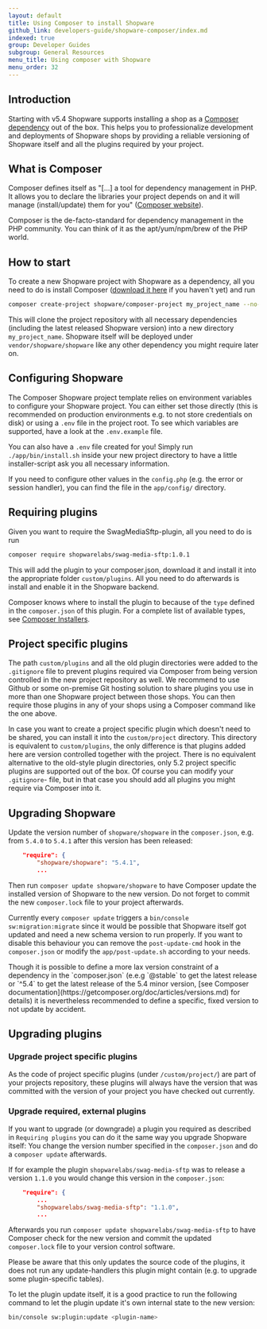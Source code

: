 ```yaml
---
layout: default
title: Using Composer to install Shopware
github_link: developers-guide/shopware-composer/index.md
indexed: true
group: Developer Guides
subgroup: General Resources
menu_title: Using composer with Shopware
menu_order: 32
---
```


<div class="toc-list"></div>

## Introduction

Starting with v5.4 Shopware supports installing a shop as a [Composer dependency](https://github.com/shopware5/composer-project)
out of the box. This helps you to professionalize development and deployments of Shopware shops by providing a reliable
versioning of Shopware itself and all the plugins required by your project.

## What is Composer

Composer defines itself as "[...] a tool for dependency management in PHP. It allows you to declare the libraries
your project depends on and it will manage (install/update) them for you" ([Composer website](https://getcomposer.org/)).

Composer is the de-facto-standard for dependency management in the PHP community. You can think of it as the
apt/yum/npm/brew of the PHP world.

## How to start

To create a new Shopware project with Shopware as a dependency, all you need to do is install Composer
([download it here](https://getcomposer.org/download/) if you haven't yet) and run

```bash
composer create-project shopware/composer-project my_project_name --no-interaction --stability=dev
```

This will clone the project repository with all necessary dependencies (including the latest released Shopware version)
into a new directory `my_project_name`. Shopware itself will be deployed under `vendor/shopware/shopware` like any other
dependency you might require later on.

## Configuring Shopware

The Composer Shopware project template relies on environment variables to configure your Shopware project. You can
either set those directly (this is recommended on production environments e.g. to not store credentials on disk) or
using a `.env` file in the project root. To see which variables are supported, have a look at the `.env.example` file.

You can also have a `.env` file created for you! Simply run `./app/bin/install.sh` inside your new project directory to have a little installer-script ask you all necessary information.

If you need to configure other values in the `config.php` (e.g. the error or session handler), you can find the file in 
the `app/config/` directory.

## Requiring plugins

Given you want to require the SwagMediaSftp-plugin, all you need to do is run

```bash
composer require shopwarelabs/swag-media-sftp:1.0.1
```

This will add the plugin to your composer.json, download it and install it into the appropriate folder `custom/plugins`.
All you need to do afterwards is install and enable it in the Shopware backend.

Composer knows where to install the plugin to because of the `type` defined in the `composer.json` of this plugin. For
a complete list of available types, see [Composer Installers](https://github.com/composer/installers).

## Project specific plugins

The path `custom/plugins` and all the old plugin directories were added to the `.gitignore` file to prevent plugins
required via Composer from being version controlled in the new project repository as well. We recommend to use Github
or some on-premise Git hosting solution to share plugins you use in more than one Shopware project between those shops.
You can then require those plugins in any of your shops using a Composer command like the one above.

In case you want to create a project specific plugin which doesn't need to be shared, you can install it into the
`custom/project` directory. This directory is equivalent to `custom/plugins`, the only difference is that plugins added
here are version controlled together with the project. There is no equivalent alternative to the old-style plugin
directories, only 5.2 project specific plugins are supported out of the box. Of course you can modify your `.gitignore`-
file, but in that case you should add all plugins you might require via Composer into it.

## Upgrading Shopware

Update the version number of `shopware/shopware` in the `composer.json`, e.g. from `5.4.0` to `5.4.1` after this version
has been released:
```json
    "require": {
        "shopware/shopware": "5.4.1",
        ...
```
Then run `composer update shopware/shopware` to have Composer update the installed version of Shopware to the new version.
Do not forget to commit the new `composer.lock` file to your project afterwards.

Currently every `composer update` triggers a `bin/console sw:migration:migrate` since it would be possible that
Shopware itself got updated and need a new schema version to run properly. If you want to disable this behaviour you can
remove the `post-update-cmd` hook in the `composer.json` or modify the `app/post-update.sh` according to your needs.

<div class="alert alert-info">
Though it is possible to define a more lax version constraint of a dependency in the `composer.json` (e.e.g `@stable` 
to get the latest release or `^5.4` to get the latest release of the 5.4 minor version, 
[see Composer documentation](https://getcomposer.org/doc/articles/versions.md) for details) it is nevertheless 
recommended to define a specific, fixed version to not update by accident. 
</div>

## Upgrading plugins

### Upgrade project specific plugins

As the code of project specific plugins (under `/custom/project/`) are part of your projects repository, these plugins
will always have the version that was committed with the version of your project you have checked out currently.

### Upgrade required, external plugins

If you want to upgrade (or downgrade) a plugin you required as described in `Requiring plugins` you can do it the same
way you upgrade Shopware itself: You change the version number specified in the `composer.json` and do a `composer update`
afterwards.

If for example the plugin `shopwarelabs/swag-media-sftp` was to release a version `1.1.0` you would change this version
in the `composer.json`:
```json
    "require": {
        ...
        "shopwarelabs/swag-media-sftp": "1.1.0",
        ...
```

Afterwards you run `composer update shopwarelabs/swag-media-sftp` to have Composer check for the new version and commit
the updated `composer.lock` file to your version control software.

<div class="alert alert-info">
Please be aware that this only updates the source code of the plugins, it does not run any update-handlers this plugin 
might contain (e.g. to upgrade some plugin-specific tables).
</div>

To let the plugin update itself, it is a good practice to run the following command to let the plugin update it's own
internal state to the new version: 

```bash
bin/console sw:plugin:update <plugin-name>
``` 
